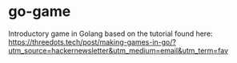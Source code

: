 # go-game
Introductory game in Golang based on the tutorial found here: https://threedots.tech/post/making-games-in-go/?utm_source=hackernewsletter&utm_medium=email&utm_term=fav
